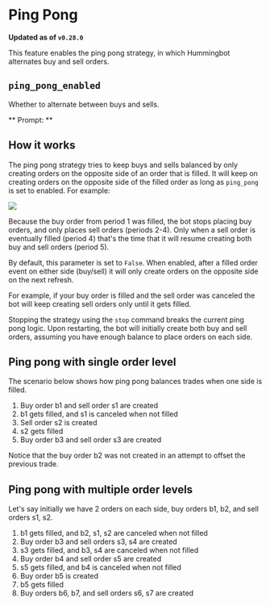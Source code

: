 # Ping Pong

**Updated as of `v0.28.0`**

This feature enables the ping pong strategy, in which Hummingbot alternates buy and sell orders.

## `ping_pong_enabled`

Whether to alternate between buys and sells.

** Prompt: **

<Prompt
  prompt="Would you like to use the ping pong feature and alternate between buy and sell orders after fills?"
  response=">>> "
/>

## How it works

The ping pong strategy tries to keep buys and sells balanced by only creating orders on the opposite side of an order that is filled. It will keep on creating orders on the opposite side of the filled order as long as `ping_pong` is set to enabled. For example:

![](/assets/img/ping-pong-mode.png)

Because the buy order from period 1 was filled, the bot stops placing buy orders, and only places sell orders (periods 2-4). Only when a sell order is eventually filled (period 4) that's the time that it will resume creating both buy and sell orders (period 5).

By default, this parameter is set to `False`. When enabled, after a filled order event on either side (buy/sell) it will only create orders on the opposite side on the next refresh.

For example, if your buy order is filled and the sell order was canceled the bot will keep creating sell orders only until it gets filled.

Stopping the strategy using the `stop` command breaks the current ping pong logic. Upon restarting, the bot will initially create both buy and sell orders, assuming you have enough balance to place orders on each side.

## Ping pong with single order level

The scenario below shows how ping pong balances trades when one side is filled.

1. Buy order b1 and sell order s1 are created
2. b1 gets filled, and s1 is canceled when not filled
3. Sell order s2 is created
4. s2 gets filled
5. Buy order b3 and sell order s3 are created

Notice that the buy order b2 was not created in an attempt to offset the previous trade.

## Ping pong with multiple order levels

Let's say initially we have 2 orders on each side, buy orders b1, b2, and sell orders s1, s2.

1. b1 gets filled, and b2, s1, s2 are canceled when not filled
2. Buy order b3 and sell orders s3, s4 are created
3. s3 gets filled, and b3, s4 are canceled when not filled
4. Buy order b4 and sell order s5 are created
5. s5 gets filled, and b4 is canceled when not filled
6. Buy order b5 is created
7. b5 gets filled
8. Buy orders b6, b7, and sell orders s6, s7 are created

